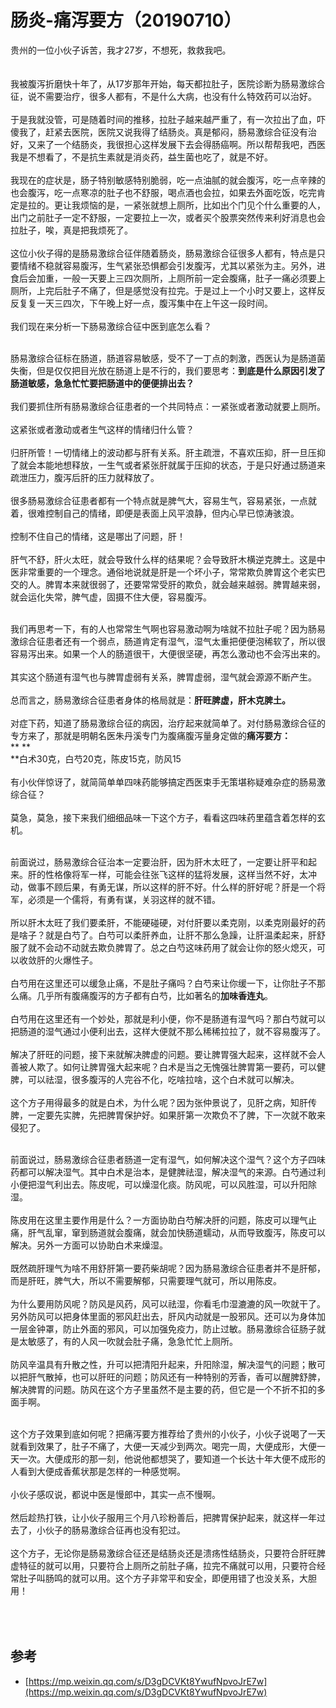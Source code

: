 # 肠炎-痛泻要方（20190710）

贵州的一位小伙子诉苦，我才27岁，不想死，救救我吧。<br />
<br /> <br />我被腹泻折磨快十年了，从17岁那年开始，每天都拉肚子，医院诊断为肠易激综合征，说不需要治疗，很多人都有，不是什么大病，也没有什么特效药可以治好。<br /> <br />于是我就没管，可是随着时间的推移，拉肚子越来越严重了，有一次拉出了血，吓傻我了，赶紧去医院，医院又说我得了结肠炎。真是郁闷，肠易激综合征没有治好，又来了一个结肠炎，我很担心这样发展下去会得肠癌啊。所以帮帮我吧，西医我是不想看了，不是抗生素就是消炎药，益生菌也吃了，就是不好。<br /> <br />我现在的症状是，肠子特别敏感特别脆弱，吃一点油腻的就会腹泻，吃一点辛辣的也会腹泻，吃一点寒凉的肚子也不舒服，喝点酒也会拉，如果去外面吃饭，吃完肯定是拉的。更让我烦恼的是，一紧张就想上厕所，比如出个门见个什么重要的人，出门之前肚子一定不舒服，一定要拉上一次，或者买个股票突然传来利好消息也会拉肚子，唉，真是把我烦死了。<br /> <br />这位小伙子得的是肠易激综合征伴随着肠炎，肠易激综合征很多人都有，特点是只要情绪不稳就容易腹泻，生气紧张恐惧都会引发腹泻，尤其以紧张为主。另外，进食后会加重，一般一天要上三四次厕所，上厕所前一定会腹痛，肚子一痛必须要上厕所，上完后肚子不痛了，但是感觉没有拉完。于是过上一个小时又要上，这样反反复复一天三四次，下午晚上好一点，腹泻集中在上午这一段时间。<br /> <br />我们现在来分析一下肠易激综合征中医到底怎么看？

 <br />肠易激综合征标在肠道，肠道容易敏感，受不了一丁点的刺激，西医认为是肠道菌失衡，但是仅仅把目光放在肠道上是不行的，我们要思考：**到底是什么原因引发了肠道敏感，急急忙忙要把肠道中的便便排出去？**<br /> <br />我们要抓住所有肠易激综合征患者的一个共同特点：一紧张或者激动就要上厕所。<br /> <br />这紧张或者激动或者生气这样的情绪归什么管？<br /> <br />归肝所管！一切情绪上的波动都与肝有关系。肝主疏泄，不喜欢压抑，肝一旦压抑了就会本能地想释放，一生气或者紧张肝就属于压抑的状态，于是只好通过肠道来疏泄压力，腹泻后肝的压力就释放了。<br /> <br />很多肠易激综合征患者都有一个特点就是脾气大，容易生气，容易紧张，一点就着，很难控制自己的情绪，即便是表面上风平浪静，但内心早已惊涛骇浪。<br /> <br />控制不住自己的情绪，这是哪出了问题，肝！<br /> <br />肝气不舒，肝火太旺，就会导致什么样的结果呢？会导致肝木横逆克脾土。这是中医非常重要的一个理念。通俗地说就是肝是一个坏小子，常常欺负脾胃这个老实巴交的人。脾胃本来就很弱了，还要常常受肝的欺负，就会越来越弱。脾胃越来弱，就会运化失常，脾气虚，固摄不住大便，容易腹泻。

 <br />我们再思考一下，有的人也常常生气啊也容易激动啊为啥就不拉肚子呢？因为肠易激综合征患者还有一个弱点，肠道肯定有湿气，湿气太重把便便泡稀软了，所以很容易泻出来。如果一个人的肠道很干，大便很坚硬，再怎么激动也不会泻出来的。<br /> <br />其实这个肠道有湿气也与脾胃虚弱有关系，脾胃虚弱，湿气就会源源不断产生。<br /> <br />总而言之，肠易激综合征患者身体的格局就是：**肝旺脾虚，肝木克脾土。**<br /> <br />对症下药，知道了肠易激综合征的病因，治疗起来就简单了。对付肠易激综合征的专方来了，那就是明朝名医朱丹溪专门为腹痛腹泻量身定做的**痛泻要方：**<br />** **<br />**白术30克，白芍20克，陈皮15克，防风15<br /> <br />有小伙伴惊讶了，就简简单单四味药能够搞定西医束手无策堪称疑难杂症的肠易激综合征？<br /> <br />莫急，莫急，接下来我们细细品味一下这个方子，看看这四味药里蕴含着怎样的玄机。

 <br />前面说过，肠易激综合征治本一定要治肝，因为肝木太旺了，一定要让肝平和起来。肝的性格像将军一样，可能会往张飞这样的猛将发展，这样当然不好，太冲动，做事不顾后果，有勇无谋，所以这样的肝不好。什么样的肝好呢？肝是一个将军，必须是一个儒将，有勇有谋，关羽这样的就不错。<br /> <br />所以肝木太旺了我们要柔肝，不能硬碰硬，对付肝要以柔克刚，以柔克刚最好的药是啥子？就是白芍了。白芍可以柔肝养血，让肝不那么急躁，让肝温柔起来，肝舒服了就不会动不动就去欺负脾胃了。总之白芍这味药用了就会让你的怒火熄灭，可以收敛肝的火爆性子。<br /> <br />白芍用在这里还可以缓急止痛，不是肚子痛吗？白芍来让你缓一下，让你肚子不那么痛。几乎所有腹痛腹泻的方子都有白芍，比如著名的**加味香连丸**。<br /> <br />白芍用在这里还有一个妙处，那就是利小便，你不是肠道有湿气吗？那白芍就可以把肠道的湿气通过小便利出去，这样大便就不那么稀稀拉拉了，就不容易腹泻了。<br /> <br />解决了肝旺的问题，接下来就解决脾虚的问题。要让脾胃强大起来，这样就不会人善被人欺了。如何让脾胃强大起来呢？白术是当之无愧强壮脾胃第一要药，可以健脾，可以祛湿，很多腹泻的人完谷不化，吃啥拉啥，这个白术就可以解决。<br /> <br />这个方子用得最多的就是白术，为什么呢？因为张仲景说了，见肝之病，知肝传脾，一定要先实脾，先把脾胃保护好。如果肝第一次欺负不了脾，下一次就不敢来侵犯了。<br /> <br />


前面说过，肠易激综合征患者肠道一定有湿气，如何解决这个湿气？这个方子四味药都可以解决湿气。其中白术是治本，是健脾祛湿，解决湿气的来源。白芍通过利小便把湿气利出去。陈皮呢，可以燥湿化痰。防风呢，可以风胜湿，可以升阳除湿。<br /> <br />陈皮用在这里主要作用是什么？一方面协助白芍解决肝的问题，陈皮可以理气止痛，肝气乱窜，窜到肠道就会腹痛，就会加快肠道蠕动，从而导致腹泻，陈皮可以解决。另外一方面可以协助白术来燥湿。<br /> <br />既然疏肝理气为啥不用舒肝第一要药柴胡呢？因为肠易激综合征患者并不是肝郁，而是肝旺，脾气大，所以不需要解郁，只需要理气就可，所以用陈皮。<br /> <br />为什么要用防风呢？防风是风药，风可以祛湿，你看毛巾湿漉漉的风一吹就干了。另外防风可以把身体里面的邪风赶出去，肝风内动就是一股邪风。还可以为身体加一层金钟罩，防止外面的邪风，可以加强免疫力，防止过敏。肠易激综合征肠子就是太敏感了，有的人风一吹就会肚子痛，急急忙忙上厕所。<br /> <br />防风辛温具有升散之性，升可以把清阳升起来，升阳除湿，解决湿气的问题；散可以把肝气散掉，也可以肝旺的问题；防风还有一种特别的芳香，香可以醒脾舒脾，解决脾胃的问题。防风在这个方子里虽然不是主要的药，但它是一个不折不扣的多面手啊。

 <br />这个方子效果到底如何呢？把痛泻要方推荐给了贵州的小伙子，小伙子说喝了一天就看到效果了，肚子不痛了，大便一天减少到两次。喝完一周，大便成形，大便一天一次。大便成形的那一刻，他说他都想哭了，要知道一个长达十年大便不成形的人看到大便成香蕉状那是怎样的一种感觉啊。<br /> <br />小伙子感叹说，都说中医是慢郎中，其实一点不慢啊。<br /> <br />然后趁热打铁，让小伙子服用三个月八珍粉善后，把脾胃保护起来，就这样一年过去了，小伙子的肠易激综合征再也没有犯过。<br /> <br />这个方子，无论你是肠易激综合征还是结肠炎还是溃疡性结肠炎，只要符合肝旺脾虚特征的就可以用，只要符合上厕所之前肚子痛，拉完不痛就可以用，只要符合经常肚子叫肠鸣的就可以用。这个方子非常平和安全，即便用错了也没关系，大胆用！
<a name="t7UIg"></a>
## <br /><br />参考

- [https://mp.weixin.qq.com/s/D3gDCVKt8YwufNpvoJrE7w](https://mp.weixin.qq.com/s/D3gDCVKt8YwufNpvoJrE7w)
